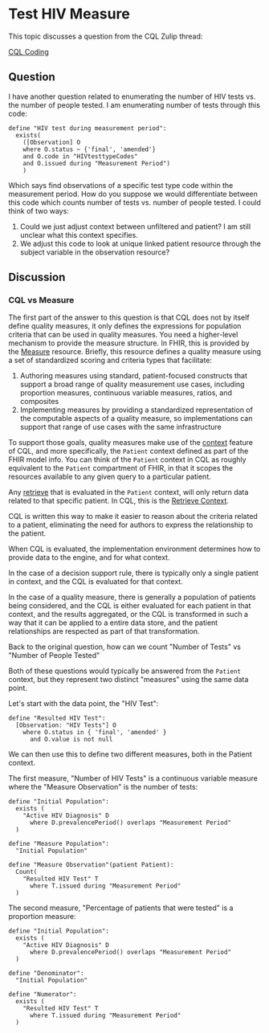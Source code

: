 # Test HIV Measure

This topic discusses a question from the CQL Zulip thread:

[CQL Coding](https://chat.fhir.org/#narrow/stream/179220-cql/topic/CQL.20Coding)

## Question

I have another question related to enumerating the number of HIV tests vs. the number of people tested. I am enumerating number of tests through this code:

```cql
define "HIV test during measurement period":
  exists(
    ([Observation] O
    where O.status ~ {'final', 'amended'}
    and O.code in "HIVtesttypeCodes"
    and O.issued during "Measurement Period")
    )
```

Which says find observations of a specific test type code within the measurement period. How do you suppose we would differentiate between this code which counts number of tests vs. number of people tested. I could think of two ways:

1) Could we just adjust context between unfiltered and patient? I am still unclear what this context specifies.
2) We adjust this code to look at unique linked patient resource through the subject variable in the observation resource?

## Discussion

### CQL vs Measure

The first part of the answer to this question is that CQL does not by itself define quality measures, it only defines the expressions for population criteria that can be used in quality measures. You need a higher-level mechanism to provide the measure structure. In FHIR, this is provided by the [Measure](http://hl7.org/fhir/measure.html) resource. Briefly, this resource defines a quality measure using a set of standardized scoring and criteria types that facilitate:

1. Authoring measures using standard, patient-focused constructs that support a broad range of quality measurement use cases, including proportion measures, continuous variable measures, ratios, and composites
2. Implementing measures by providing a standardized representation of the computable aspects of a quality measure, so implementations can support that range of use cases with the same infrastructure

To support those goals, quality measures make use of the [context](https://cql.hl7.org/02-authorsguide.html#context) feature of CQL, and more specifically, the `Patient` context defined as part of the FHIR model info. You can think of the `Patient` context in CQL as roughly equivalent to the `Patient` compartment of FHIR, in that it scopes the resources available to any given query to a particular patient.

Any [retrieve]() that is evaluated in the `Patient` context, will only return data related to that specific patient. In CQL, this is the [Retrieve Context](https://cql.hl7.org/02-authorsguide.html#retrieve-context).

CQL is written this way to make it easier to reason about the criteria related to a patient, eliminating the need for authors to express the relationship to the patient.

When CQL is evaluated, the implementation environment determines how to provide data to the engine, and for what context.

In the case of a decision support rule, there is typically only a single patient in context, and the CQL is evaluated for that context.

In the case of a quality measure, there is generally a population of patients being considered, and the CQL is either evaluated for each patient in that context, and the results aggregated, or the CQL is transformed in such a way that it can be applied to a entire data store, and the patient relationships are respected as part of that transformation.

Back to the original question, how can we count "Number of Tests" vs "Number of People Tested"

Both of these questions would typically be answered from the `Patient` context, but they represent two distinct "measures" using the same data point.

Let's start with the data point, the "HIV Test":

```cql
define "Resulted HIV Test":
  [Observation: "HIV Tests"] O
    where O.status in { 'final', 'amended' }
      and O.value is not null
```

We can then use this to define two different measures, both in the Patient context.

The first measure, "Number of HIV Tests" is a continuous variable measure where the "Measure Observation" is the number of tests:

```cql
define "Initial Population":
  exists (
    "Active HIV Diagnosis" D
      where D.prevalencePeriod() overlaps "Measurement Period"
  )

define "Measure Population":
  "Initial Population"

define "Measure Observation"(patient Patient):
  Count(
    "Resulted HIV Test" T
      where T.issued during "Measurement Period"
  )
```

The second measure, "Percentage of patients that were tested" is a proportion measure:

```cql
define "Initial Population":
  exists (
    "Active HIV Diagnosis" D
      where D.prevalencePeriod() overlaps "Measurement Period"
  )

define "Denominator":
  "Initial Population"

define "Numerator":
  exists (
    "Resulted HIV Test" T
      where T.issued during "Measurement Period"
  )
```

